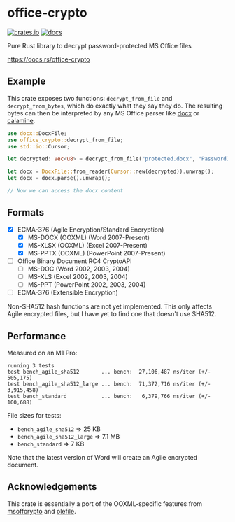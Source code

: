 office-crypto
=============
[![crates.io](https://img.shields.io/crates/v/office-crypto)](https://crates.io/crates/office-crypto)
[![docs](https://img.shields.io/docsrs/office-crypto)](https://docs.rs/office-crypto)

Pure Rust library to decrypt password-protected MS Office files

https://docs.rs/office-crypto

## Example

This crate exposes two functions: `decrypt_from_file` and `decrypt_from_bytes`, which do exactly what they say they do. The resulting bytes can then be interpreted by any MS Office parser like [docx](https://crates.io/crates/docx) or [calamine](https://crates.io/crates/calamine).

```rust
use docx::DocxFile;
use office_crypto::decrypt_from_file;
use std::io::Cursor;

let decrypted: Vec<u8> = decrypt_from_file("protected.docx", "Password1234_").unwrap();

let docx = DocxFile::from_reader(Cursor::new(decrypted)).unwrap();
let docx = docx.parse().unwrap();

// Now we can access the docx content
```

## Formats

* [x] ECMA-376 (Agile Encryption/Standard Encryption)
    * [x] MS-DOCX (OOXML) (Word 2007-Present)
    * [x] MS-XLSX (OOXML) (Excel 2007-Present)
    * [x] MS-PPTX (OOXML) (PowerPoint 2007-Present)
* [ ] Office Binary Document RC4 CryptoAPI
    * [ ] MS-DOC (Word 2002, 2003, 2004)
    * [ ] MS-XLS (Excel 2002, 2003, 2004)
    * [ ] MS-PPT (PowerPoint 2002, 2003, 2004)
* [ ] ECMA-376 (Extensible Encryption)

Non-SHA512 hash functions are not yet implemented. This only affects Agile encrypted files, but I have yet to find one that doesn't use SHA512.

## Performance

Measured on an M1 Pro:
```
running 3 tests
test bench_agile_sha512       ... bench:  27,106,487 ns/iter (+/- 505,175)
test bench_agile_sha512_large ... bench:  71,372,716 ns/iter (+/- 3,915,458)
test bench_standard           ... bench:   6,379,766 ns/iter (+/- 100,688)
```

File sizes for tests:
- `bench_agile_sha512` => 25 KB
- `bench_agile_sha512_large` => 7.1 MB
- `bench_standard` => 7 KB

Note that the latest version of Word will create an Agile encrypted document.

## Acknowledgements

This crate is essentially a port of the OOXML-specific features from [msoffcrypto](https://github.com/nolze/msoffcrypto-tool) and [olefile](https://github.com/decalage2/olefile). 